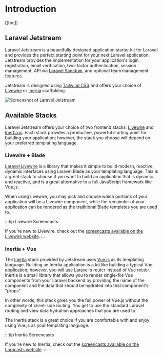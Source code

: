 # Introduction

[[toc]]

## Laravel Jetstream

Laravel Jetstream is a beautifully designed application starter kit for Laravel and provides the perfect starting point for your next Laravel application. Jetstream provides the implementation for your application's login, registration, email verification, two-factor authentication, session management, API via [Laravel Sanctum](https://github.com/laravel/sanctum), and optional team management features.

Jetstream is designed using [Tailwind CSS](https://tailwindcss.com) and offers your choice of [Livewire](./stacks/livewire.md) or [Inertia](./stacks/inertia.md) scaffolding.

![Screenshot of Laravel Jetstream](./../assets/img/preview-2.png)

## Available Stacks

Laravel Jetstream offers your choice of two frontend stacks: [Livewire](https://laravel-livewire.com) and [Inertia.js](https://inertiajs.com). Each stack provides a productive, powerful starting point for building your application; however, the stack you choose will depend on your preferred templating language.

### Livewire + Blade

[Laravel Livewire](https://laravel-livewire.com) is a library that makes it simple to build modern, reactive, dynamic interfaces using Laravel Blade as your templating language. This is a great stack to choose if you want to build an application that is dynamic and reactive, and is a great alternative to a full JavaScript framework like Vue.js.

When using Livewire, you may pick and choose which portions of your application will be a Livewire component, while the remainder of your application can be rendered as the traditional Blade templates you are used to.

:::tip Livewire Screencasts

If you're new to Livewire, check out the [screencasts available on the Livewire website](https://laravel-livewire.com/screencasts/installation).
:::

### Inertia + Vue

The [Inertia](https://inertiajs.com) stack provided by Jetstream uses [Vue.js](https://vuejs.org) as its templating language. Building an Inertia application is a lot like building a typical Vue application; however, you will use Laravel's router instead of Vue router. Inertia is a small library that allows you to render single-file Vue components from your Laravel backend by providing the name of the component and the data that should be hydrated into that component's "props".

In other words, this stack gives you the full power of Vue.js without the complexity of client-side routing. You get to use the standard Laravel routing and view data hydration approaches that you are used to.

The Inertia stack is a great choice if you are comfortable with and enjoy using Vue.js as your templating language.

:::tip Inertia Screencasts

If you're new to Inertia, check out the [screencasts available on the Laracasts website](https://laracasts.com/series/build-modern-laravel-apps-using-inertia-js).
:::
